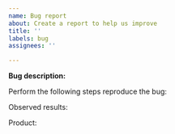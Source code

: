 ```yaml
---
name: Bug report
about: Create a report to help us improve
title: ''
labels: bug
assignees: ''

---
```


**Bug description:**
<!-- Insert bug description here. -->

Perform the following steps reproduce the bug:
<!-- Insert steps here. -->

Observed results:
<!-- Insert observed results here -->

Product:
<!-- Provide detailed information about the product that the developer documentation is associated with.  -->